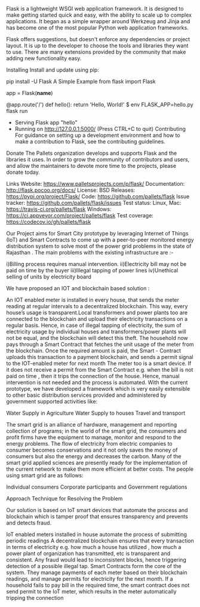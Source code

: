 Flask is a lightweight WSGI web application framework. It is designed to make getting started quick and easy, with the ability to scale up to complex applications. It began as a simple wrapper around Werkzeug and Jinja and has become one of the most popular Python web application frameworks.

Flask offers suggestions, but doesn't enforce any dependencies or project layout. It is up to the developer to choose the tools and libraries they want to use. There are many extensions provided by the community that make adding new functionality easy.

Installing
Install and update using pip:

pip install -U Flask
A Simple Example
from flask import Flask

app = Flask(__name__)

@app.route('/')
def hello():
    return 'Hello, World!'
$ env FLASK_APP=hello.py flask run
 * Serving Flask app "hello"
 * Running on http://127.0.0.1:5000/ (Press CTRL+C to quit)
Contributing
For guidance on setting up a development environment and how to make a contribution to Flask, see the contributing guidelines.

Donate
The Pallets organization develops and supports Flask and the libraries it uses. In order to grow the community of contributors and users, and allow the maintainers to devote more time to the projects, please donate today.

Links
Website: https://www.palletsprojects.com/p/flask/
Documentation: http://flask.pocoo.org/docs/
License: BSD
Releases: https://pypi.org/project/Flask/
Code: https://github.com/pallets/flask
Issue tracker: https://github.com/pallets/flask/issues
Test status:
Linux, Mac: https://travis-ci.org/pallets/flask
Windows: https://ci.appveyor.com/project/pallets/flask
Test coverage: https://codecov.io/gh/pallets/flask



Our Project aims for Smart City prototype by leveraging Internet of Things (IoT) and Smart Contracts to come up with a peer-to-peer monitored energy distribution system to solve most of the power grid problems in the state of Rajasthan . The main problems with the existing infrastructure are :-

i)Billing process requires manual intervention.
ii)Electricity bill may not be paid on time by the buyer
iii)Illegal tapping of power lines
iv)Unethical selling of units by electricity board

We have proposed an IOT and blockchain based solution :



An IOT enabled meter is installed in every house, that sends the meter reading at regular intervals to a decentralized blockchain. This way, every house’s usage is transparent.Local transformers and power plants too are connected to the blockchain and upload their electricity transactions on a regular basis. Hence, in case of illegal tapping of electricity, the sum of electricity usage by individual houses and transformers/power plants will not be equal, and the blockchain will detect this theft.
The household now pays through a Smart Contract that fetches the unit usage of the meter from the blockchain. Once the required amount is paid, the Smart - Contract uploads this transaction to a payment blockchain, and sends a permit signal to the IOT-enabled meter for next month The meter too is a smart device. If it does not receive a permit from the Smart Contract e.g. when the bill is not paid on time , then it trips the connection of the house. Hence, manual intervention is not needed and the process is automated.
With the current prototype, we have developed a framework which is very easily extensible to other basic distribution services provided and administered by government supported activities like:

Water Supply in Agriculture 
Water Supply to houses 
Travel and transport

The smart grid is an alliance of hardware, management and reporting collection of programs; in the world of the smart grid, the consumers and profit firms have the equipment to manage, monitor and respond to the energy problems. The flow of electricity from electric companies to consumer becomes conservations and it not only saves the money of consumers but also the energy and decreases the carbon. 
Many of the smart grid applied sciences are presently ready for the implementation of the current network to make them more efficient at better costs. The people using smart grid are as follows:

Individual consumers
Corporate participants and
Government regulations


Approach Technique for Resolving the Problem 

Our solution is based on IoT smart devices that automate the process and blockchain which is tamper proof that ensures transparency and prevents and detects fraud. 

IoT enabled meters installed in house automate the process of submitting periodic readings
A decentralized blockchain ensures that every transaction in terms of electricity e.g. how much a house has utilized , how much a power plant of organization has transmitted, etc is transparent and consistent. Any fraud would lead to inconsistent blocks, hence triggering detection of a possible illegal tap.
Smart Contracts form the core of the system. They manage payments of each meter based on their blockchain readings, and manage permits for electricity for the next month. If a household fails to pay bill in the required time, the smart contract does not send permit to the IoT meter, which results in the meter automatically tripping the connection
